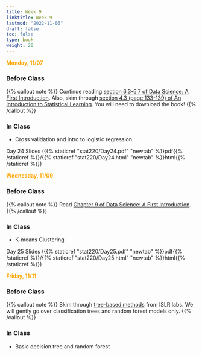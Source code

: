 ```yaml
---
title: Week 9
linktitle: Week 9
lastmod: "2022-11-06"
draft: false  
toc: false  
type: book  
weight: 20
---
```



<span style="color:orange">**Monday, 11/07**</span>

### Before Class

{{% callout note %}}
Continue reading  [section 6.3-6.7 of Data Science: A First Introduction](https://datasciencebook.ca/classification2.html#evaluating-accuracy). Also, skim through [section 4.3 (page 133-139) of An Introduction to Statistical Learning](https://www.statlearning.com/). You will need to download the book!
{{% /callout %}}

### In Class

- Cross validation and intro to logistic regression


Day 24 Slides ({{% staticref "stat220/Day24.pdf" "newtab" %}}pdf{{% /staticref %}}/{{% staticref "stat220/Day24.html" "newtab" %}}html{{% /staticref %}}) 


<span style="color:orange">**Wednesday, 11/09**</span>

### Before Class

{{% callout note %}}
Read [Chapter 9 of Data Science: A First Introduction](https://datasciencebook.ca/clustering.html). 
{{% /callout %}}

### In Class

- K-means Clustering


Day 25 Slides ({{% staticref "stat220/Day25.pdf" "newtab" %}}pdf{{% /staticref %}}/{{% staticref "stat220/Day25.html" "newtab" %}}html{{% /staticref %}}) 



<span style="color:orange">**Friday, 11/11**</span>

### Before Class

{{% callout note %}}
Skim through [tree-based methods](https://emilhvitfeldt.github.io/ISLR-tidymodels-labs/tree-based-methods.html) from ISLR labs. We will gently go over classification trees and random forest models only.
{{% /callout %}}


### In Class

- Basic decision tree and random forest


